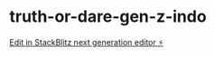 # truth-or-dare-gen-z-indo

[Edit in StackBlitz next generation editor ⚡️](https://stackblitz.com/~/github.com/Eugenewijaya/truth-or-dare-gen-z-indo)